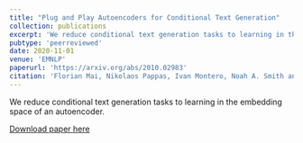 ```yaml
---
title: "Plug and Play Autoencoders for Conditional Text Generation"
collection: publications
excerpt: 'We reduce conditional text generation tasks to learning in the embedding space of an autoencoder.'
pubtype: 'peerreviewed'
date: 2020-11-01
venue: 'EMNLP'
paperurl: 'https://arxiv.org/abs/2010.02983'
citation: 'Florian Mai, Nikolaos Pappas, Ivan Montero, Noah A. Smith and James Henderson. (2020). &quot;Plug and Play Autoencoders for Conditional Text Generation.&quot; <i>EMNLP 2020</i>.'
---
```

We reduce conditional text generation tasks to learning in the embedding space of an autoencoder.

[Download paper here](https://arxiv.org/abs/2010.02983)
